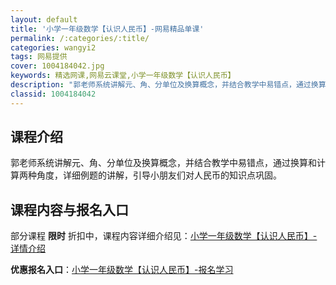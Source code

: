 ```yaml
---
layout: default
title: '小学一年级数学【认识人民币】-网易精品单课'
permalink: /:categories/:title/
categories: wangyi2
tags: 网易提供
cover: 1004184042.jpg
keywords: 精选网课,网易云课堂,小学一年级数学【认识人民币】
description: "郭老师系统讲解元、角、分单位及换算概念，并结合教学中易错点，通过换算和计算两种角度，详细例题的讲解，引导小朋友们对人民币的知识点巩固。小学一年级数学【认识人民币】"
classid: 1004184042
---
```


## 课程介绍

郭老师系统讲解元、角、分单位及换算概念，并结合教学中易错点，通过换算和计算两种角度，详细例题的讲解，引导小朋友们对人民币的知识点巩固。

## 课程内容与报名入口

部分课程 **限时** 折扣中，课程内容详细介绍见：[小学一年级数学【认识人民币】-详情介绍](https://study.163.com/course/introduction/1004184042.htm?share=1&shareId=1025206652&utm_campaign=share&utm_medium=iphoneShare&utm_source=&utm_u=1025206652)

**优惠报名入口**：[小学一年级数学【认识人民币】-报名学习](https://study.163.com/course/introduction/1004184042.htm?share=1&shareId=1025206652&utm_campaign=share&utm_medium=iphoneShare&utm_source=&utm_u=1025206652)

